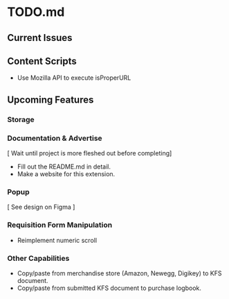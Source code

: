 # **TODO.md**

## **Current Issues**

## Content Scripts
- Use Mozilla API to execute isProperURL

## **Upcoming Features**

### Storage

### Documentation & Advertise

[ Wait until project is more fleshed out before completing]
- Fill out the README.md in detail.
- Make a website for this extension.


### Popup

[ See design on Figma ]

### Requisition Form Manipulation

- Reimplement numeric scroll


### Other Capabilities

- Copy/paste from merchandise store (Amazon, Newegg, Digikey) to KFS document.
- Copy/paste from submitted KFS document to purchase logbook.



